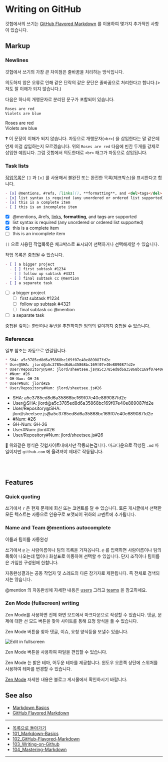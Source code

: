 # Writing on GitHub

깃헙에서의 쓰기는 [GitHub Flavored Markdown](https://help.github.com/articles/github-flavored-markdown) 를 이용하여 몇가지 추가적인 사항이 있습니다.


## Markup




### Newlines

깃헙에서 쓰기의 가장 큰 차이점은 줄바꿈을 처리하는 방식입니다.

의도하지 않은 오류로 인해 같은 단락의 같은 문단은 줄바꿈으로 처리한다고 합니다.(> 저도 잘 이해가 되지 않습니다.)

다음은 하나의 개행문자로 분리된 문구가 포함되어 있습니다.


```md
Roses are red
Violets are blue
```

Roses are red  
Violets are blue

:question: 이 문장이 이해가 되지 않습니다. 자동으로 개행문자(`<br>`) 을 삽입한다는 말 같은데 언제 이걸 삽입하는지 모르겠습니다. 위의 `Roses are red` 다음에 빈칸 두개를 강제로 삽입한 예입니다. 그럼 깃헙에서 의도한대로 `<br>` 태그가 자동으로 삽입됩니다.




### Task lists
[작업목록](https://github.com/blog/1375%0A-task-lists-in-gfm-issues-pulls-comments)은 `[]` 과 `[x]` 를 사용해서 불완전 또는 완전한 목록(체크박스)을 표시한다고 합니다.

```md
- [x] @mentions, #refs, [links](), **formatting**, and <del>tags</del> are supported
- [x] list syntax is required (any unordered or ordered list supported)
- [x] this is a complete item
- [ ] this is an incomplete item
```

- [x] @mentions, #refs, [links](), **formatting**, and <del>tags</del> are supported
- [x] list syntax is required (any unordered or ordered list supported)
- [x] this is a complete item
- [ ] this is an incomplete item

`[]` 으로 사용된 작업목록은 체크박스로 표시되어 선택하거나 선택해제할 수 있습니다.

작업 목록은 중첩될 수 있습니다.

```md
- [ ] a bigger project
  - [ ] first subtask #1234
  - [ ] follow up subtask #4321
  - [ ] final subtask cc @mention
- [ ] a separate task
```

- [ ] a bigger project
  - [ ] first subtask #1234
  - [ ] follow up subtask #4321
  - [ ] final subtask cc @mention
- [ ] a separate task

중첩된 깊이는 한번이나 두번을 추천하지만 임의의 깊이까지 중첩될 수 있습니다.



### References
일부 참조는 자동으로 연결됩니다.

```md
* SHA: a5c3785ed8d6a35868bc169f07e40e889087fd2e
* User@SHA: jlord@a5c3785ed8d6a35868bc169f07e40e889087fd2e
* User/Repository@SHA: jlord/sheetsee.js@a5c3785ed8d6a35868bc169f07e40e889087fd2e
* #Num: #26
* GH-Num: GH-26
* User#Num: jlord#26
* User/Repository#Num: jlord/sheetsee.js#26
```

* SHA: a5c3785ed8d6a35868bc169f07e40e889087fd2e
* User@SHA: jlord@a5c3785ed8d6a35868bc169f07e40e889087fd2e
* User/Repository@SHA: jlord/sheetsee.js@a5c3785ed8d6a35868bc169f07e40e889087fd2e
* #Num: #26
* GH-Num: GH-26
* User#Num: jlord#26
* User/Repository#Num: jlord/sheetsee.js#26

:speech_balloon: 위와같은 형식은 깃헙사이트내에서만 작동되는겁니다. 마크다운으로 작성된 `.md` 파일이지만 `github.com` 에 올려져야 제대로 작동됩니다.


<br><br>

## Features


### Quick quoting
쓰기에서 `r` 은 현재 문제에 회신 또는 코멘트를 달 수 있습니다.
토론 게시글에서 선택한 모든 텍스트는 자동으로 인용구로 포맷되어 귀하의 코멘트에 추가됩니다.



### Name and Team @mentions autocomplete
이름과 팀이름 자동완성

쓰기에서 `@` 는 사람이름이나 팀의 목록을 가져옵니다. `@` 를 입력하면 사람이름이나 팀의 목록이 나오는데 탭이나 화살표로 이동하여 선택할 수 있씁니다.
단지 조직이나 팀이름은 가입한 구성원에 한함니다.

자동완성결과는 공동 작업자 및 스레드의 다른 참가자로 제한됩니다. 즉 전체로 검색되지는 않습니다.

@mention 의 자동완성에 자세한 내용은 [users](https://github.com/blog/1004-mention-autocompletion) 그리고 [teams](https://github.com/blog/1121-introducing-team-mentions) 을 참고하세요.



### Zen Mode (fullscreen) writing
Zen Mode를 사용하면 전체 화면 모드에서 마크다운으로 작성할 수 있습니다. 댓글, 문제에 대한 선 모드 버튼을 찾아 사이트를 통해 요청 양식을 풀 수 있습니다.

Zen Mode 버튼을 찾아 댓글, 이슈, 요청 양식등을 보낼수 있습니다.

![Edit in fullscreen](https://help.github.com/assets/images/help/repository/zen_mode.png)

Zen Mode 버튼을 사용하여 파일을 편집할 수 있습니다.

Zen Mode 는 밝은 테마, 어두운 테마를 제공합니다. 윈도우 오른쪽 상단에 스위처를 사용하여 테마를 변경할 수 있습니다.

[Zen Mode](https://github.com/blog/1379-zen-writing-mode) 자세한 내용은 블로그 게시물에서 확인하시기 바랍니다.



## See also

* [Markdown Basics](https://help.github.com/articles/markdown-basics/)
* [GitHub Flavored Markdown](https://help.github.com/articles/github-flavored-markdown)

----

* [목록으로 돌아가기](../README.md)
* [101_Markdown-Basics](101_Markdown-Basics.md)
* [102_GitHub-Flavored-Markdown](102_Github-Flavored-Markdown.md)
* [103_Writing-on-Github](103_Writing-on-Github.md)
* [104_Mastering-Markdown](104_Mastering-Markdown.md)

----